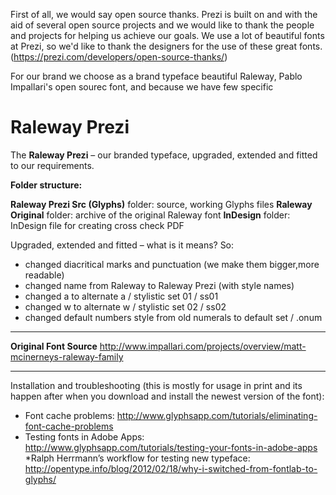 First of all, we would say open source thanks.
Prezi is built on and with the aid of several open source projects and we would like to thank the people and projects for helping us achieve our goals. We use a lot of beautiful fonts at Prezi, so we'd like to thank the designers for the use of these great fonts. (https://prezi.com/developers/open-source-thanks/)

For our brand we choose as a brand typeface beautiful Raleway, Pablo Impallari's open sourec font, and because we have few specific 


Raleway Prezi
=======

The **Raleway Prezi** – our branded typeface, upgraded, extended and fitted to our requirements. 


**Folder structure:**

**Raleway Prezi Src (Glyphs)** folder: source, working Glyphs files
**Raleway Original** folder: archive of the original Raleway font
**InDesign** folder: InDesign file for creating cross check PDF 

Upgraded, extended and fitted – what is it means? So:
- changed diacritical marks and punctuation  (we make them bigger,more readable)
- changed name from Raleway to Raleway Prezi (with style names)
- changed a to alternate a / stylistic set 01 / ss01
- changed w to alternate w / stylistic set 02 / ss02
- changed default numbers style from old numerals to default set / .onum

---

**Original Font Source**
http://www.impallari.com/projects/overview/matt-mcinerneys-raleway-family

---

Installation and troubleshooting (this is mostly for usage in print and its happen after when you download and install the newest version of the font):

* Font cache problems: 
http://www.glyphsapp.com/tutorials/eliminating-font-cache-problems
* Testing fonts in Adobe Apps: 
http://www.glyphsapp.com/tutorials/testing-your-fonts-in-adobe-apps
*Ralph Herrmann’s workflow for testing new typeface:
http://opentype.info/blog/2012/02/18/why-i-switched-from-fontlab-to-glyphs/
